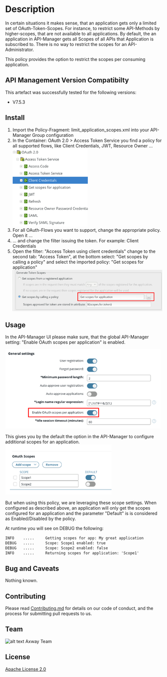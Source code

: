 

# Description
In certain situations it makes sense, that an application gets only a limited set of OAuth-Token-Scopes. For instance, to  restrict some API-Methods by higher-scopes, that are not available to all applications.
By default, the an application in API-Manager gets all Scopes of all APIs that Application is subscribed to. There is no way to restrict the scopes for an API-Administrator. 

This policy provides the option to restrict the scopes per consuming application.

## API Management Version Compatibilty
This artefact was successfully tested for the following versions:
- V7.5.3


## Install

 1. Import the Policy-Fragment: limit_application_scopes.xml into your API-Manager Group configuration
 2. In the Container: OAuth 2.0 > Access Token Service you find a policy for all supported flows, like Client Credentials, JWT, Resource Owner ...</br>
 ![OAuth Token Policies](https://github.com/Axway-API-Management-Plus/limit-application-scopes/blob/master/images/OAuth-Policies.png)
 3. For all OAuth-Flows you want to support, change the appropriate policy. Open it ...
 4. ... and change the filter issuing the token. For example: Client Credentials
 5. Open the filter: "Access Token using client credentials" change to the second tab: "Access Token", at the bottom select: "Get scopes by calling a policy" and select the imported policy: "Get scopes for application"
![Change scope generation](https://github.com/Axway-API-Management-Plus/limit-application-scopes/blob/master/images/token_generation_scopes.png)

## Usage
In the API-Manager UI please make sure, that the global API-Manager setting: "Enable OAuth scopes per application" is enabled.

![Scopes per application](https://github.com/Axway-API-Management-Plus/limit-application-scopes/blob/master/images/enable_scopes_per_application.png)

This gives you by the default the option in the API-Manager to configure additional scopes for an application.
![Application scopes](https://github.com/Axway-API-Management-Plus/limit-application-scopes/blob/master/images/application_scopes_config.png)

But when using this policy, we are leveraging these scope settings. 
When configured as described above, an application will only get the scopes configured for an application and the parameter "Default" is is considered as Enabled/Disabled by the policy.

At runtime you will see on DEBUG the following:
````
INFO	.....	  Getting scopes for app: My great application
DEBUG	.....	  Scope: Scope1 enabled: true
DEBUG	.....	  Scope: Scope2 enabled: false
INFO	.....	  Returning scopes for application: 'Scope1'
````

## Bug and Caveats

Nothing known.

## Contributing

Please read [Contributing.md](https://github.com/Axway-API-Management/Common/blob/master/Contributing.md) for details on our code of conduct, and the process for submitting pull requests to us.


## Team

![alt text][Axwaylogo] Axway Team

[Axwaylogo]: https://github.com/Axway-API-Management/Common/blob/master/img/AxwayLogoSmall.png  "Axway logo"


## License
[Apache License 2.0](/LICENSE)

